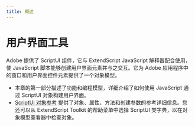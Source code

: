```yaml
---
title: 概述
---
```

# 用户界面工具

Adobe 提供了 ScriptUI 组件，它与 ExtendScript JavaScript 解释器配合使用，使 JavaScript 脚本能够创建用户界面元素并与之交互。它为 Adobe 应用程序中的窗口和用户界面控件元素提供了一个对象模型。

- 本章的第一部分描述了功能和编程模型，详细介绍了如何使用 JavaScript 通过 ScriptUI 对象构建用户界面。
- [ScriptUI 对象参考](../scriptui-object-reference) 提供了对象、属性、方法和创建参数的参考详细信息。您还可以从 ExtendScript Toolkit 的帮助菜单中选择 ScriptUI 类字典，以在对象模型查看器中检查对象。
